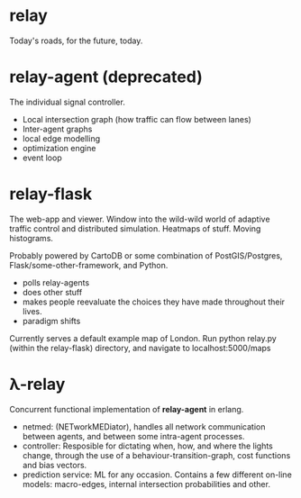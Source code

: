 relay
=

Today's roads, for the future, today.

relay-agent (deprecated)
=

The individual signal controller.
* Local intersection graph (how traffic can flow between lanes)
* Inter-agent graphs
* local edge modelling
* optimization engine
* event loop

relay-flask
=

The web-app and viewer. Window into the wild-wild world of adaptive traffic control and distributed simulation. Heatmaps of stuff. Moving histograms.

Probably powered by CartoDB or some combination of PostGIS/Postgres, Flask/some-other-framework, and Python.

* polls relay-agents
* does other stuff
* makes people reevaluate the choices they have made throughout their lives.
* paradigm shifts

Currently serves a default example map of London. Run python relay.py (within the relay-flask) directory, and navigate to localhost:5000/maps

&#955;-relay
=

Concurrent functional implementation of **relay-agent** in erlang.

* netmed: (NETworkMEDiator), handles all network communication between agents, and between some intra-agent processes.
* controller: Resposible for dictating when, how, and where the lights change, through the use of a behaviour-transition-graph, cost functions and bias vectors.
* prediction service: ML for any occasion. Contains a few different on-line models: macro-edges, internal intersection probabilities and other.
